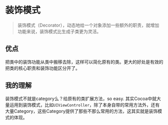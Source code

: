 #  装饰模式

>装饰模式（Decorator），动态地给一个对象添加一些额外的职责，就增加功能来说，装饰模式比生成子类更为灵活。

## 优点

把类中的装饰功能从类中搬移去除，这样可以简化原有的类。更大的好处是有效的把类的核心职责和装饰功能区分开了。

## 我的理解

装饰模式不就是category么？给原有的类扩展方法，so easy.
其实Cocoa中就大量运用到装饰模式，比如`UIViewController`，除了本身自带的常用方法外，还有大量Category，这些Category提供了那些不那么常用的方法，这其实就是装饰模式的体现。
